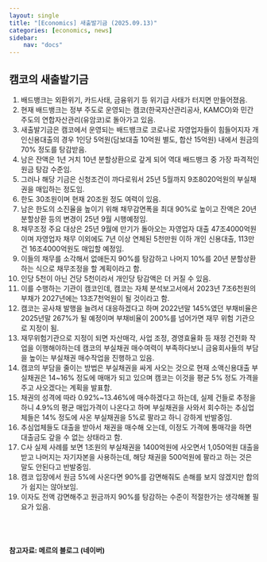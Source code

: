 ```yaml
---
layout: single
title: "[Economics] 새출발기금 (2025.09.13)"
categories: [economics, news]
sidebar:
    nav: "docs"
---
```


## 캠코의 새출발기금
1. 배드뱅크는 외환위기, 카드사태, 금융위기 등 위기급 사태가 터지면 만들어졌음.
1. 현재 배드뱅크는 정부 주도로 운영되는 캠코(한국자산관리공사, KAMCO)와 민간 주도의 연합자산관리(유암코)로 돌아가고 있음.
1. 새출발기금은 캠코에서 운영되는 배드뱅크로 코로나로 자영업자들이 힘들어지자 개인신용대출의 경우 1인당 5억원(담보대출 10억원 별도, 합산 15억원) 내에서 원금의 70% 정도를 탕감받음.
1. 남은 잔액은 1년 거치 10년 분할상환으로 갚게 되어 역대 배드뱅크 중 가장 파격적인 원금 탕감 수준임.
1. 그러나 해당 기금은 신청조건이 까다로워서 25년 5월까지 9조8020억원의 부실채권을 매입하는 정도임.
1. 한도 30조원이며 현재 20조원 정도 여력이 있음.
1. 남은 한도의 소진율을 높이기 위해 채무감면폭을 최대 90%로 높이고 잔액은 20년 분할상환 등의 변경이 25년 9월 시행예정임.
1. 채무조정 주요 대상은 25년 9월에 만기가 돌아오는 자영업자 대출 47조4000억원이며 자영업자 채무 이외에도 7년 이상 연체된 5천만원 이하 개인 신용대출, 113만건 16조4000억원도 매입할 예정임.
1. 이들의 채무를 소각해서 없애든지 90%를 탕감하고 나머지 10%를 20년 분할상환하는 식으로 채무조정을 할 계획이라고 함.
1. 인당 5천이 아닌 건당 5천이라서 개인당 탕감액은 더 커질 수 있음.
1. 이를 수행하는 기관이 캠코인데, 캠코는 자체 분석보고서에서 2023년 7조6천원의 부채가 2027년에는 13조7천억원이 될 것이라고 함.
1. 캠코는 공사채 발행을 늘려서 대응하겠다고 하며 2022년말 145%였던 부채비율은 2025년말 267%가 될 예정이며 부채비율이 200%를 넘어가면 재무 위험 기관으로 지정이 됨.
1. 재무위험기관으로 지정이 되면 자산매각, 사업 조정, 경영효율화 등 재정 건전화 작업을 이행해야하는데 캠코의 부실채권 매수여력이 부족하다보니 금융회사들의 부담을 높이는 부실채권 매수작업을 진행하고 있음.
1. 캠코의 부담을 줄이는 방법은 부실채권을 싸게 사오는 것으로 현재 소액신용대출 부실채권은 14~16% 정도에 매매가 되고 있으며 캠코는 이것을 평균 5% 정도 가격을 주고 사오겠다는 계획을 발표함.
1. 채권의 성격에 따라 0.92%~13.46%에 매수하겠다고 하는데, 실제 건들로 추정을 하니 4.9%의 평균 매입가격이 나온다고 하며 부실채권을 사와서 회수하는 추심업체들은 14% 정도에 사온 부실채권을 5%로 팔라고 하니 강하게 반발중임.
1. 추심업체들도 대출을 받아서 채권을 매수해 오는데, 이정도 가격에 통매각을 하면 대출금도 갚을 수 없는 상태라고 함.
1. C사 실제 사례를 보면 1조원의 부실채권을 1400억원에 사오면서 1,050억원 대출을 받고 나머지는 자기자본을 사용하는데, 해당 채권을 500억원에 팔라고 하는 것은 말도 안된다고 반발중임.
1. 캠코 입장에서 원금 5%에 사온다면 90%를 감면해줘도 손해를 보지 않겠지만 합의가 쉽지는 않아보임.
1. 이자도 전액 감면해주고 원금까지 90%를 탕감하는 수준이 적절한가는 생각해볼 필요가 있음.




<br/>
<br/>

#### 참고자료: 메르의 블로그 (네이버)